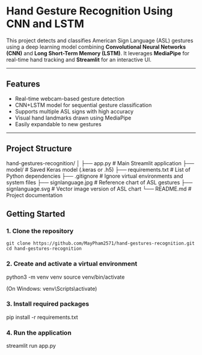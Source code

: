 # Hand Gesture Recognition Using CNN and LSTM

This project detects and classifies American Sign Language (ASL) gestures using a deep learning model combining **Convolutional Neural Networks (CNN)** and **Long Short-Term Memory (LSTM)**. It leverages **MediaPipe** for real-time hand tracking and **Streamlit** for an interactive UI.

---

## Features

- Real-time webcam-based gesture detection
- CNN+LSTM model for sequential gesture classification
- Supports multiple ASL signs with high accuracy
- Visual hand landmarks drawn using MediaPipe
- Easily expandable to new gestures

---

## Project Structure
hand-gestures-recognition/
│
├── app.py # Main Streamlit application
├── model/ # Saved Keras model (.keras or .h5)
├── requirements.txt # List of Python dependencies
├── .gitignore # Ignore virtual environments and system files
├── signlanguage.jpg # Reference chart of ASL gestures
├── signlanguage.svg # Vector image version of ASL chart
└── README.md # Project documentation

## Getting Started

### 1. Clone the repository

```Terminal:
git clone https://github.com/MayPham2571/hand-gestures-recognition.git
cd hand-gestures-recognition
```
### 2. Create and activate a virtual environment
python3 -m venv venv
source venv/bin/activate  

(On Windows: venv\Scripts\activate)

### 3. Install required packages
pip install -r requirements.txt

### 4. Run the application
streamlit run app.py

